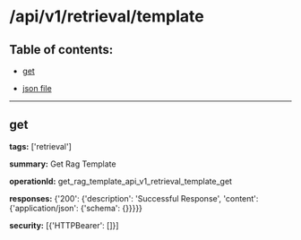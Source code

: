 # /api/v1/retrieval/template

## Table of contents:
- [get](#get)

- [json file](./_api_v1_retrieval_template.json)

---
<a name="get"></a>
## get

**tags:** ['retrieval']

**summary:** Get Rag Template

**operationId:** get_rag_template_api_v1_retrieval_template_get

**responses:** {'200': {'description': 'Successful Response', 'content': {'application/json': {'schema': {}}}}}

**security:** [{'HTTPBearer': []}]

